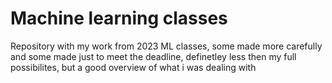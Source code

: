# Machine learning classes
Repository with my work from 2023 ML classes, some made more carefully and some made just to meet the deadline, definetley less then my full possibilites, but a good overview of what i was dealing with
